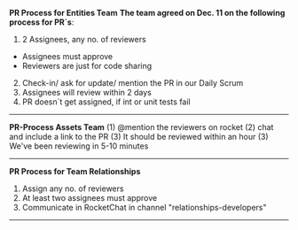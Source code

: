 **PR Process for Entities Team**
**The team agreed on Dec. 11 on the following process for PR´s**:
1.	2 Assignees, any no. of reviewers 
- Assignees must approve 
- Reviewers are just for code sharing 
2.	Check-in/ ask for update/ mention the PR in our Daily Scrum
3.	Assignees will review within 2 days 
4.	PR doesn´t get assigned, if int or unit tests fail 
---


**PR-Process Assets Team**
(1) @mention the reviewers on rocket
(2) chat and include a link to the PR
(3) It should be reviewed within an hour
(3) We've been reviewing in 5-10 minutes



---
**PR Process for Team Relationships**
1) Assign any no. of reviewers 
2) At least two assignees must approve 
3) Communicate in RocketChat in channel "relationships-developers"
---

